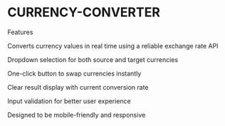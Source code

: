 # CURRENCY-CONVERTER
Features

Converts currency values in real time using a reliable exchange rate API

Dropdown selection for both source and target currencies

One-click button to swap currencies instantly

Clear result display with current conversion rate

Input validation for better user experience

Designed to be mobile-friendly and responsive
